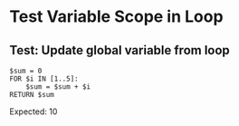 # Test Variable Scope in Loop

## Test: Update global variable from loop

```ovsm
$sum = 0
FOR $i IN [1..5]:
    $sum = $sum + $i
RETURN $sum
```

Expected: 10
